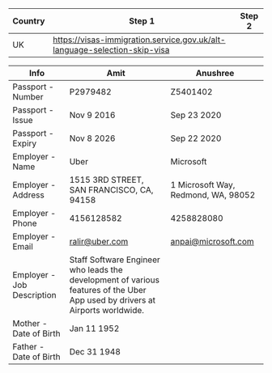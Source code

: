 |Country|Step 1|Step 2|
|-|-|-|
|UK|https://visas-immigration.service.gov.uk/alt-language-selection-skip-visa||


|Info|Amit|Anushree|
|-|-|-|
|Passport - Number|P2979482|Z5401402|
|Passport - Issue|Nov 9 2016|Sep 23 2020|
|Passport - Expiry|Nov 8 2026|Sep 22 2020|
|Employer - Name|Uber|Microsoft|
|Employer - Address|1515 3RD STREET, SAN FRANCISCO, CA, 94158|1 Microsoft Way, Redmond, WA, 98052|
|Employer - Phone|4156128582|4258828080|
|Employer - Email|ralir@uber.com|anpai@microsoft.com|
|Employer - Job Description|Staff Software Engineer who leads the development of various features of the Uber App used by drivers at Airports worldwide.||
|Mother - Date of Birth|Jan 11 1952|
|Father - Date of Birth|Dec 31 1948|
